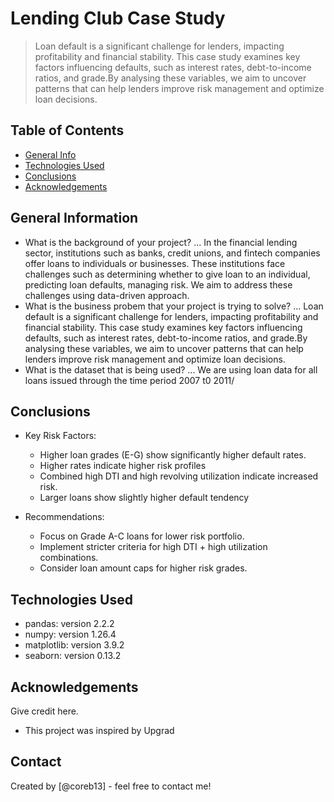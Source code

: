 # Lending Club Case Study
> Loan default is a significant challenge for lenders, impacting profitability and financial stability. This case study examines key factors influencing defaults, such as interest rates, debt-to-income ratios, and grade.By analysing these variables, we aim to uncover patterns that can help lenders improve risk management and optimize loan decisions.


## Table of Contents
* [General Info](#general-information)
* [Technologies Used](#technologies-used)
* [Conclusions](#conclusions)
* [Acknowledgements](#acknowledgements)

## General Information
- What is the background of your project?
  ... In the financial lending sector, institutions such as banks, credit unions, and fintech companies offer loans to individuals or businesses. These institutions face challenges such as determining whether to give loan to an individual, predicting loan defaults, managing risk. We aim to address these challenges using data-driven approach.
- What is the business probem that your project is trying to solve?
  ... Loan default is a significant challenge for lenders, impacting profitability and financial stability. This case study examines key factors influencing defaults, such as interest rates, debt-to-income ratios, and grade.By analysing these variables, we aim to uncover patterns that can help lenders improve risk management and optimize loan decisions.
- What is the dataset that is being used?
  ... We are using loan data for all loans issued through the time period 2007 t0 2011/

## Conclusions
- Key Risk Factors:
  * Higher loan grades (E-G) show significantly higher default rates.
  * Higher rates indicate higher risk profiles
  * Combined high DTI and high revolving utilization indicate increased risk.
  * Larger loans show slightly higher default tendency

- Recommendations:
  * Focus on Grade A-C loans for lower risk portfolio.
  * Implement stricter criteria for high DTI + high utilization combinations.
  * Consider loan amount caps for higher risk grades.


## Technologies Used
- pandas: version 2.2.2
- numpy: version 1.26.4
- matplotlib: version 3.9.2
- seaborn: version 0.13.2


## Acknowledgements
Give credit here.
- This project was inspired by Upgrad


## Contact
Created by [@coreb13] - feel free to contact me!

